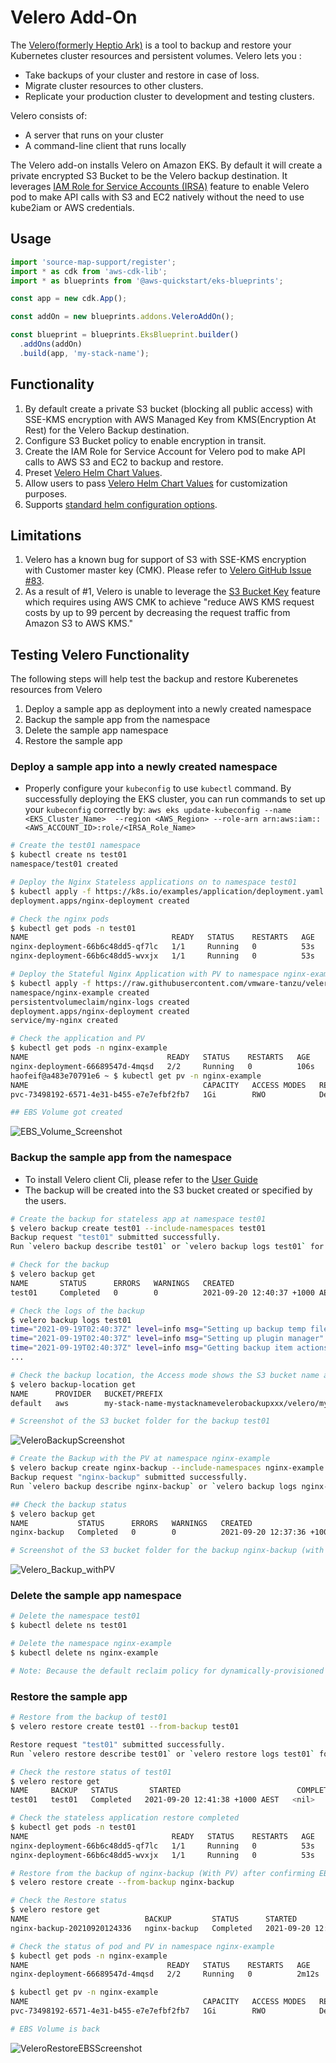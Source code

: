 # Velero Add-On

The [Velero(formerly Heptio Ark)](https://velero.io/docs) is a tool to backup and restore your Kubernetes cluster resources and persistent volumes. Velero lets you :

- Take backups of your cluster and restore in case of loss.
- Migrate cluster resources to other clusters.
- Replicate your production cluster to development and testing clusters.

Velero consists of:

- A server that runs on your cluster
- A command-line client that runs locally

The Velero add-on installs Velero on Amazon EKS. By default it will create a private encrypted S3 Bucket to be the Velero backup destination. It leverages [IAM Role for Service Accounts (IRSA)](https://docs.aws.amazon.com/eks/latest/userguide/iam-roles-for-service-accounts.html) feature to enable Velero pod to make API calls with S3 and EC2 natively without the need to use kube2iam or AWS credentials. 

## Usage

```typescript
import 'source-map-support/register';
import * as cdk from 'aws-cdk-lib';
import * as blueprints from '@aws-quickstart/eks-blueprints';

const app = new cdk.App();

const addOn = new blueprints.addons.VeleroAddOn();

const blueprint = blueprints.EksBlueprint.builder()
  .addOns(addOn)
  .build(app, 'my-stack-name');
```

## Functionality

1. By default create a private S3 bucket (blocking all public access) with SSE-KMS encryption with AWS Managed Key from KMS(Encryption At Rest) for the Velero Backup destination.
2. Configure S3 Bucket policy to enable encryption in transit.
3. Create the IAM Role for Service Account for Velero pod to make API calls to AWS S3 and EC2 to backup and restore.
4. Preset [Velero Helm Chart Values](https://github.com/vmware-tanzu/helm-charts/blob/main/charts/velero/values.yaml).
5. Allow users to pass [Velero Helm Chart Values](https://github.com/vmware-tanzu/helm-charts/blob/main/charts/velero/values.yaml) for customization purposes. 
6. Supports [standard helm configuration options](./index.md#standard-helm-add-on-configuration-options).


## Limitations

1. Velero has a known bug for support of S3 with SSE-KMS encryption with Customer master key (CMK). Please refer to [Velero GitHub Issue #83](https://github.com/vmware-tanzu/helm-charts/issues/83).
2. As a result of #1, Velero is unable to leverage the [S3 Bucket Key](https://docs.aws.amazon.com/AmazonS3/latest/userguide/bucket-key.html) feature which requires using AWS CMK to achieve "reduce AWS KMS request costs by up to 99 percent by decreasing the request traffic from Amazon S3 to AWS KMS."

## Testing Velero Functionality

The following steps will help test the backup and restore Kuberenetes resources from Velero

1. Deploy a sample app as deployment into a newly created namespace
2. Backup the sample app from the namespace
3. Delete the sample app namespace
4. Restore the sample app

### Deploy a sample app into a newly created namespace

- Properly configure your `kubeconfig` to use `kubectl` command. By successfully deploying the EKS cluster, you can run commands to set up your `kubeconfig` correctly by: `aws eks update-kubeconfig --name <EKS_Cluster_Name>  --region <AWS_Region> --role-arn arn:aws:iam::<AWS_ACCOUNT_ID>:role/<IRSA_Role_Name>`

```bash
# Create the test01 namespace
$ kubectl create ns test01
namespace/test01 created

# Deploy the Nginx Stateless applications on to namespace test01
$ kubectl apply -f https://k8s.io/examples/application/deployment.yaml -n test01
deployment.apps/nginx-deployment created

# Check the nginx pods
$ kubectl get pods -n test01
NAME                                READY   STATUS    RESTARTS   AGE
nginx-deployment-66b6c48dd5-qf7lc   1/1     Running   0          53s
nginx-deployment-66b6c48dd5-wvxjx   1/1     Running   0          53s

# Deploy the Stateful Nginx Application with PV to namespace nginx-example
$ kubectl apply -f https://raw.githubusercontent.com/vmware-tanzu/velero/main/examples/nginx-app/with-pv.yaml
namespace/nginx-example created
persistentvolumeclaim/nginx-logs created
deployment.apps/nginx-deployment created
service/my-nginx created

# Check the application and PV
$ kubectl get pods -n nginx-example
NAME                               READY   STATUS    RESTARTS   AGE
nginx-deployment-66689547d-4mqsd   2/2     Running   0          106s
haofeif@a483e70791e6 ~ $ kubectl get pv -n nginx-example
NAME                                       CAPACITY   ACCESS MODES   RECLAIM POLICY   STATUS   CLAIM                      STORAGECLASS   REASON   AGE
pvc-73498192-6571-4e31-b455-e7e7efbf2fb7   1Gi        RWO            Delete           Bound    nginx-example/nginx-logs   gp2                     110s

## EBS Volume got created 
```
![EBS_Volume_Screenshot](../assets/images/velero_ebs_volume.png)

### Backup the sample app from the namespace

- To install Velero client Cli, please refer to the [User Guide](https://velero.io/docs/v1.6/basic-install/)
- The backup will be created into the S3 bucket created or specified by the users. 

```bash
# Create the backup for stateless app at namespace test01
$ velero backup create test01 --include-namespaces test01
Backup request "test01" submitted successfully.
Run `velero backup describe test01` or `velero backup logs test01` for more details.

# Check for the backup
$ velero backup get
NAME       STATUS      ERRORS   WARNINGS   CREATED                          EXPIRES   STORAGE LOCATION   SELECTOR
test01     Completed   0        0          2021-09-20 12:40:37 +1000 AEST   29d       default            <none>

# Check the logs of the backup
$ velero backup logs test01
time="2021-09-19T02:40:37Z" level=info msg="Setting up backup temp file" backup=velero/test01 logSource="pkg/controller/backup_controller.go:556"
time="2021-09-19T02:40:37Z" level=info msg="Setting up plugin manager" backup=velero/test01 logSource="pkg/controller/backup_controller.go:563"
time="2021-09-19T02:40:37Z" level=info msg="Getting backup item actions" backup=velero/test01 logSource="pkg/controller/backup_controller.go:567"
...

# Check the backup location, the Access mode shows the S3 bucket name and its folders.
$ velero backup-location get
NAME      PROVIDER   BUCKET/PREFIX                                                                         PHASE       LAST VALIDATED                   ACCESS MODE   DEFAULT
default   aws        my-stack-name-mystacknamevelerobackupxxx/velero/my-stack-name   Available   2021-09-20 12:29:35 +1000 AEST   ReadWrite     true

# Screenshot of the S3 bucket folder for the backup test01
```
![VeleroBackupScreenshot](../assets/images/velero_backup_S3_bucket.png)

```bash
# Create the Backup with the PV at namespace nginx-example
$ velero backup create nginx-backup --include-namespaces nginx-example
Backup request "nginx-backup" submitted successfully.
Run `velero backup describe nginx-backup` or `velero backup logs nginx-backup` for more details.

## Check the backup status
$ velero backup get
NAME           STATUS      ERRORS   WARNINGS   CREATED                          EXPIRES   STORAGE LOCATION   SELECTOR
nginx-backup   Completed   0        0          2021-09-20 12:37:36 +1000 AEST   29d       default            <none>

# Screenshot of the S3 bucket folder for the backup nginx-backup (with PV)
```
![Velero_Backup_withPV](../assets/images/velero_backup_S3_bucket_withpv.png)
 

### Delete the sample app namespace

```bash
# Delete the namespace test01
$ kubectl delete ns test01

# Delete the namespace nginx-example
$ kubectl delete ns nginx-example

# Note: Because the default reclaim policy for dynamically-provisioned PVs is “Delete”, these commands should trigger AWS to delete the EBS Volume that backs the PV. Deletion is asynchronous, so this may take some time. 
```

### Restore the sample app

```bash
# Restore from the backup of test01
$ velero restore create test01 --from-backup test01

Restore request "test01" submitted successfully.
Run `velero restore describe test01` or `velero restore logs test01` for more details.

# Check the restore status of test01
$ velero restore get
NAME     BACKUP   STATUS       STARTED                          COMPLETED   ERRORS   WARNINGS   CREATED                          SELECTOR
test01   test01   Completed   2021-09-20 12:41:38 +1000 AEST   <nil>       0        0          2021-09-20 12:41:36 +1000 AEST   <none>

# Check the stateless application restore completed
$ kubectl get pods -n test01
NAME                                READY   STATUS    RESTARTS   AGE
nginx-deployment-66b6c48dd5-qf7lc   1/1     Running   0          53s
nginx-deployment-66b6c48dd5-wvxjx   1/1     Running   0          53s

# Restore from the backup of nginx-backup (With PV) after confirming EBS volume has been deleted successfully
$ velero restore create --from-backup nginx-backup

# Check the Restore status
$ velero restore get
NAME                          BACKUP         STATUS      STARTED                          COMPLETED                        ERRORS   WARNINGS   CREATED                          SELECTOR
nginx-backup-20210920124336   nginx-backup   Completed   2021-09-20 12:43:42 +1000 AEST   2021-09-20 12:43:45 +1000 AEST   0        0          2021-09-20 12:43:40 +1000 AEST   <none>

# Check the status of pod and PV in namespace nginx-example
$ kubectl get pods -n nginx-example
NAME                               READY   STATUS    RESTARTS   AGE
nginx-deployment-66689547d-4mqsd   2/2     Running   0          2m12s

$ kubectl get pv -n nginx-example
NAME                                       CAPACITY   ACCESS MODES   RECLAIM POLICY   STATUS   CLAIM                      STORAGECLASS   REASON   AGE
pvc-73498192-6571-4e31-b455-e7e7efbf2fb7   1Gi        RWO            Delete           Bound    nginx-example/nginx-logs   gp2                     2m22s

# EBS Volume is back
```
![VeleroRestoreEBSScreenshot](../assets/images/velero_ebs_volume_afterrestore.png)